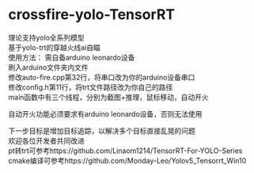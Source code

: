 # crossfire-yolo-TensorRT   
理论支持yolo全系列模型  
基于yolo-trt的穿越火线ai自瞄  
使用方法： 
需自备arduino leonardo设备  
刷入arduino文件夹内文件  
修改auto-fire.cpp第32行，将串口改为你的arduino设备串口  
修改config.h第11行，将trt文件路径改为你自己的路径  
main函数中有三个线程，分别为截图+推理，鼠标移动，自动开火  
  
  
自动开火功能必须要求有arduino leonardo设备，否则无法使用  
  
  
下一步目标是增加目标追踪，以解决多个目标直接乱晃的问题  
欢迎各位开发者共同改进  
pt转trt可参考https://github.com/Linaom1214/TensorRT-For-YOLO-Series  
cmake编译可参考https://github.com/Monday-Leo/Yolov5_Tensorrt_Win10  
